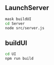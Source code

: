 ## LaunchServer

```zsh
mask buildUI
cd Server
node src/server.js
```

## buildUI

```zsh
cd UI
npm run build
```
